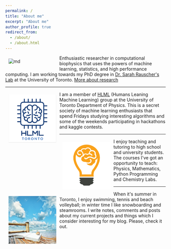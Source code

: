 ```yaml
---
permalink: /
title: "About me"
excerpt: "About me"
author_profile: true
redirect_from: 
  - /about/
  - /about.html
---
```



<img src="/images/ezgif-3-e1da36ca2200.gif" alt="md" width="150px" align="left" style="padding:10px;"> Enthusiastic researcher in computational biophysics that uses the powers of machine learning, statistics, and high performance computing. I am working towards my PhD degree in [Dr. Sarah Rauscher's Lab](https://www.utm.utoronto.ca/cps/faculty-staff/rauscher-sarah) at the University of Toronto. [More about research](/research/)


---


<img src="/images/logo1.png" alt="md" width="150px" align="left" style="padding:10px;"> I am a member of [HLML](https://hlml-toronto.github.io) (Humans Leaning Machine Learning) group at the University of Toronto Department of Physics. This is a secret society of machine learning enthusiasts that spend Fridays studying interesting algorithms and some of the  weekends participating in hackathons and kaggle contests. 


---


<img src="/images/light.png" alt="md" width="150px" align="left" style="padding:10px;"> I enjoy teaching and tutoring to high school and university students. The courses I've got an opportunity to teach: Physics, Mathematics, Python Programming and Chemistry Labs. 


---


<img src="/images/beach.jpg" alt="md" width="150px" align="left" style="padding:10px;"> When it's summer in Toronto, I enjoy swimming, tennis and beach volleyball; in winter time I like snowboarding and steamrooms. I write notes, comments and posts about my current projects and things which I consider interesting for my blog. Please, check it out.

